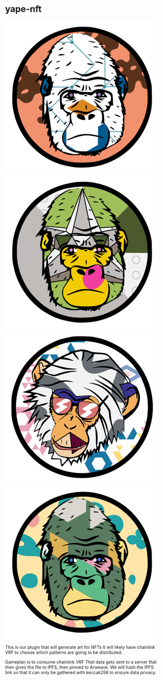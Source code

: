 # yape-nft

![alt text](https://github.com/yapeswap/yape-art-generator/blob/main/Assets/ReadMePreviews/0.png)
![alt text](https://github.com/yapeswap/yape-art-generator/blob/main/Assets/ReadMePreviews/1.png)
![alt text](https://github.com/yapeswap/yape-art-generator/blob/main/Assets/ReadMePreviews/2.png)
![alt text](https://github.com/yapeswap/yape-art-generator/blob/main/Assets/ReadMePreviews/3.png)

This is our plugin that will generate art for NFTs
It will likely have chainlink VRF to choose which patterns are going to be distributed. 

Gameplan is to consume chainlink VRF
That data gets sent to a server that then gives the file to IPFS, then pinned to Arweave.
We will hash the IPFS link so that it can only be gathered with keccak256 to ensure data privacy.
